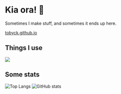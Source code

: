 # Kia ora! 👋

Sometimes I make stuff, and sometimes it ends up here.

[tobyck.github.io](https://tobyck.github.io)

## Things I use

![](https://skillicons.dev/icons?perline=7&i=nix,apple,linux,neovim,obsidian,rust,c,ts,bun,nodejs,postman,kotlin,vue,css)

## Some stats

![Top Langs](https://github-readme-stats.vercel.app/api/top-langs/?username=tobyck&langs_count=6&layout=compact&theme=prussian&bg_color=00000000&border_radius=10px) ![GitHub stats](https://github-readme-stats.vercel.app/api?username=tobyck&rank_icon=github&hide=issues&custom_title=GitHub%20Stats&line_height=24&text_bold=false&theme=prussian&bg_color=00000000&border_radius=10px)
